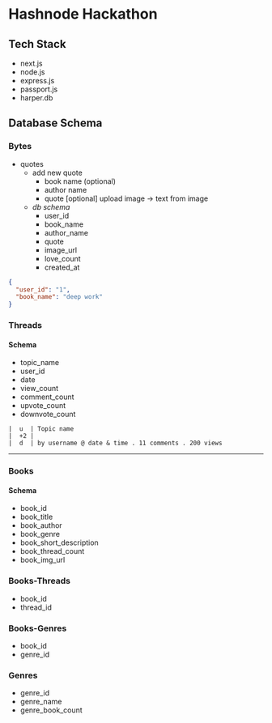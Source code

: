 # Hashnode Hackathon

## Tech Stack

- next.js
- node.js
- express.js
- passport.js
- harper.db

## Database Schema

### Bytes

- quotes
  - add new quote
    - book name (optional)
    - author name
    - quote [optional] upload image -> text from image
  - _db schema_
    - user_id
    - book_name
    - author_name
    - quote
    - image_url
    - love_count
    - created_at

```json
{
  "user_id": "1",
  "book_name": "deep work"
}
```

### Threads

#### Schema

- topic_name
- user_id
- date
- view_count
- comment_count
- upvote_count
- downvote_count

```
|  u  | Topic name
|  +2 |
|  d  | by username @ date & time . 11 comments . 200 views
```

---

### Books

#### Schema

- book_id
- book_title
- book_author
- book_genre
- book_short_description
- book_thread_count
- book_img_url


### Books-Threads

- book_id
- thread_id


### Books-Genres

- book_id
- genre_id


### Genres

- genre_id
- genre_name
- genre_book_count

